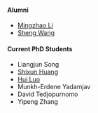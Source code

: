 #### Alumni
- [Mingzhao Li](http://mingzhaoli.net/)
- [Sheng Wang](https://sites.google.com/site/shengwangcs/)

#### Current PhD Students

- Liangjun Song
- [Shixun Huang](https://http://shixunh.io/)
- [Hui Luo](https://huiluohuiluohuiluo.github.io/)
- Munkh-Erdene Yadamjav
- David Tedjopurnomo
- Yipeng Zhang